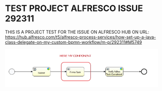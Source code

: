 TEST PROJECT ALFRESCO ISSUE 292311
=============================================================

THIS IS A PROJECT TEST FOR THE ISSUE ON ALFRESCO HUB ON URL: 
https://hub.alfresco.com/t5/alfresco-process-services/how-set-up-a-java-class-delegate-on-my-custom-bpmn-workflow/m-p/292311#M5749


![mybpmn.jpg](./screenshot/mybpmn.jpg)